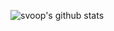 ![svoop's github stats](https://github-readme-stats.vercel.app/api?username=svoop&count_private=true&show_icons=true&hide_border=true&hide_rank=true&hide_title=true)
